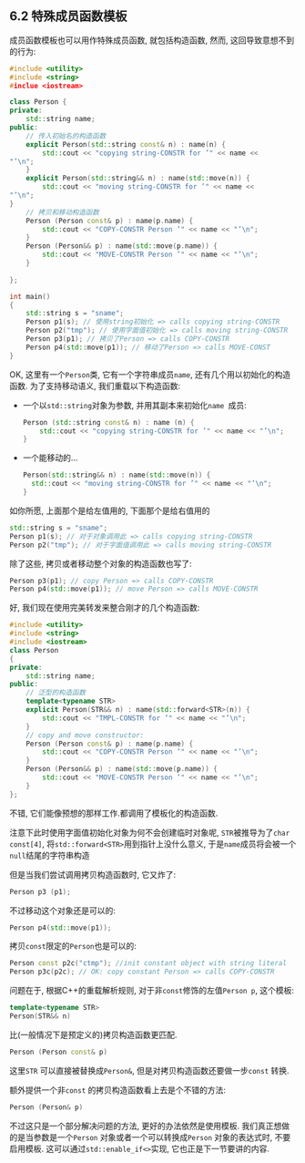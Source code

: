 ## 6.2 特殊成员函数模板

成员函数模板也可以用作特殊成员函数, 就包括构造函数, 然而, 这回导致意想不到的行为:

```cpp
#include <utility>
#include <string>
#inclue <iostream>

class Person {
private:
    std::string name;
public:
    // 传入初始名的构造函数
    explicit Person(std::string const& n) : name(n) {
        std::cout << "copying string-CONSTR for ’" << name <<
"’\n";
    }
    explicit Person(std::string&& n) : name(std::move(n)) {
		std::cout << "moving string-CONSTR for ’" << name <<
"’\n";
}
	// 拷贝和移动构造函数
    Person (Person const& p) : name(p.name) {
    	std::cout << "COPY-CONSTR Person ’" << name << "’\n";
    }
    Person (Person&& p) : name(std::move(p.name)) {
    	std::cout << "MOVE-CONSTR Person ’" << name << "’\n";
    }
    
};

int main()
{
    std::string s = "sname";
    Person p1(s); // 使用string初始化 => calls copying string-CONSTR
    Person p2("tmp"); // 使用字面值初始化 => calls moving string-CONSTR
    Person p3(p1); // 拷贝了Person => calls COPY-CONSTR
    Person p4(std::move(p1)); // 移动了Person => calls MOVE-CONST
}
```

OK, 这里有一个`Person`类, 它有一个字符串成员`name`, 还有几个用以初始化的构造函数. 为了支持移动语义, 我们重载以下构造函数:

- 一个以`std::string`对象为参数, 并用其副本来初始化`name `成员:

  ```cpp
  Person (std::string const& n) : name (n) {
      std::cout << "copying string-CONSTR for ’" << name << "’\n";
  }
  ```

- 一个能移动的...

  ```cpp
  Person(std::string&& n) : name(std::move(n)) {
  	std::cout << "moving string-CONSTR for ’" << name << "’\n";
  }
  ```

如你所愿, 上面那个是给左值用的, 下面那个是给右值用的

```cpp
std::string s = "sname";
Person p1(s); // 对于对象调用此 => calls copying string-CONSTR
Person p2("tmp"); // 对于字面值调用此 => calls moving string-CONSTR
```

除了这些, 拷贝或者移动整个对象的构造函数也写了:

```cpp
Person p3(p1); // copy Person => calls COPY-CONSTR
Person p4(std::move(p1)); // move Person => calls MOVE-CONSTR
```

好, 我们现在使用完美转发来整合刚才的几个构造函数:

```cpp
#include <utility>
#include <string>
#include <iostream>
class Person
{
private:
	std::string name;
public:
    // 泛型的构造函数
    template<typename STR>
    explicit Person(STR&& n) : name(std::forward<STR>(n)) {
    	std::cout << "TMPL-CONSTR for ’" << name << "’\n";
    }
    // copy and move constructor:
    Person (Person const& p) : name(p.name) {
    	std::cout << "COPY-CONSTR Person ’" << name << "’\n";
    }
    Person (Person&& p) : name(std::move(p.name)) {
    	std::cout << "MOVE-CONSTR Person ’" << name << "’\n";
    }
};
```

不错, 它们能像预想的那样工作.都调用了模板化的构造函数.

注意下此时使用字面值初始化对象为何不会创建临时对象呢, `STR`被推导为了`char const[4]`, 将`std::forward<STR>`用到指针上没什么意义, 于是`name`成员将会被一个`null`结尾的字符串构造

但是当我们尝试调用拷贝构造函数时, 它又炸了:

```cpp
Person p3 (p1);
```

不过移动这个对象还是可以的:

```cpp
Person p4(std::move(p1));
```

拷贝`const`限定的`Person`也是可以的:

```cpp
Person const p2c("ctmp"); //init constant object with string literal
Person p3c(p2c); // OK: copy constant Person => calls COPY-CONSTR
```

问题在于, 根据C++的重载解析规则, 对于非`const`修饰的左值`Person p`, 这个模板:

```cpp
template<typename STR>
Person(STR&& n)
```

比(一般情况下是预定义的)拷贝构造函数更匹配.

```cpp
Person (Person const& p)
```

这里`STR` 可以直接被替换成`Person&`, 但是对拷贝构造函数还要做一步`const` 转换. 

额外提供一个非`const` 的拷贝构造函数看上去是个不错的方法:

```cpp
Person (Person& p)
```

不过这只是一个部分解决问题的方法, 更好的办法依然是使用模板. 我们真正想做的是当参数是一个`Person` 对象或者一个可以转换成`Person` 对象的表达式时, 不要启用模板. 这可以通过`std::enable_if<>`实现, 它也正是下一节要讲的内容.

